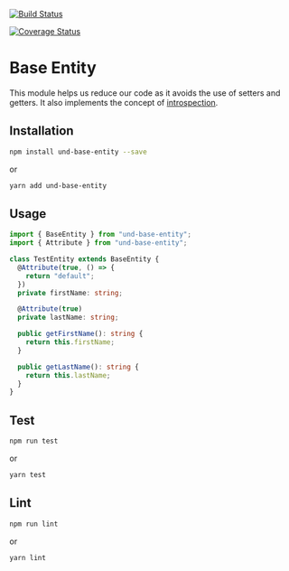 [![Build Status](https://travis-ci.org/und-tech/und-base-entity.svg?branch=master)](https://travis-ci.org/und-tech/und-base-entity)

[![Coverage Status](https://coveralls.io/repos/github/und-tech/und-base-entity/badge.svg?branch=master)](https://coveralls.io/github/und-tech/und-base-entity?branch=master)

# Base Entity

This module helps us reduce our code as it avoids the use of setters and getters. It also implements the concept of [introspection](https://en.wikipedia.org/wiki/Type_introspection).

## Installation

```sh
npm install und-base-entity --save
```

or

```sh
yarn add und-base-entity
```

## Usage

```typescript
import { BaseEntity } from "und-base-entity";
import { Attribute } from "und-base-entity";

class TestEntity extends BaseEntity {
  @Attribute(true, () => {
    return "default";
  })
  private firstName: string;

  @Attribute(true)
  private lastName: string;

  public getFirstName(): string {
    return this.firstName;
  }

  public getLastName(): string {
    return this.lastName;
  }
}
```

## Test

```sh
npm run test
```

or

```sh
yarn test
```

## Lint

```sh
npm run lint
```

or

```sh
yarn lint
```
